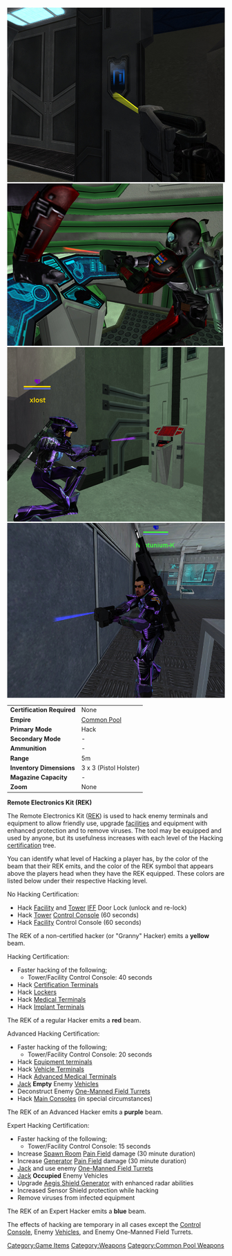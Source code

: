 ![](images/GrannyHacker.jpg "fig:GrannyHacker.jpg")
![](images/PSScreenShot0329.jpg "fig:PSScreenShot0329.jpg")
![](images/AdvancedHacker.jpg "fig:AdvancedHacker.jpg")
![](images/ExpertHacker.jpg "fig:ExpertHacker.jpg")

|                            |                               |
| -------------------------- | ----------------------------- |
| **Certification Required** | None                          |
| **Empire**                 | [Common Pool](Common_Pool.md) |
| **Primary Mode**           | Hack                          |
| **Secondary Mode**         | \-                            |
| **Ammunition**             | \-                            |
| **Range**                  | 5m                            |
| **Inventory Dimensions**   | 3 x 3 (Pistol Holster)        |
| **Magazine Capacity**      | \-                            |
| **Zoom**                   | None                          |

**Remote Electronics Kit (REK)**

The Remote Electronics Kit ([REK](Remote_Electronics_Kit.md)) is used to hack enemy
terminals and equipment to allow friendly use, upgrade
[facilities](Facility.md) and equipment with enhanced protection
and to remove viruses. The tool may be equipped and used by anyone, but
its usefulness increases with each level of the Hacking
[certification](Certification.md) tree.

You can identify what level of Hacking a player has, by the color of the
beam that their REK emits, and the color of the REK symbol that appears
above the players head when they have the REK equipped. These colors are
listed below under their respective Hacking level.

No Hacking Certification:

- Hack [Facility](Facilities.md) and [Tower](Towers.md)
  [IFF](IFF.md) Door Lock (unlock and re-lock)
- Hack [Tower](Towers.md) [Control
  Console](Control_Console.md) (60 seconds)
- Hack [Facility](Facilities.md) Control Console (60 seconds)

The REK of a non-certified hacker (or "Granny" Hacker) emits a
**yellow** beam.

Hacking Certification:

- Faster hacking of the following;
  - Tower/Facility Control Console: 40 seconds
- Hack [Certification Terminals](Certification_Terminal.md)
- Hack [Lockers](Lockers.md)
- Hack [Medical Terminals](Medical_Terminal.md)
- Hack [Implant Terminals](Implant_Terminal.md)

The REK of a regular Hacker emits a **red** beam.

Advanced Hacking Certification:

- Faster hacking of the following;
  - Tower/Facility Control Console: 20 seconds
- Hack [Equipment terminals](Equipment_Terminal.md)
- Hack [Vehicle Terminals](Vehicle_Terminal.md)
- Hack [Advanced Medical
  Terminals](Advanced_Medical_Terminal.md)
- [Jack](Jack.md) **Empty** Enemy
  [Vehicles](Vehicle.md)
- Deconstruct Enemy [One-Manned Field
  Turrets](One-Manned_Field_Turret.md)
- Hack [Main Consoles](Main_Terminal.md) (in special
  circumstances)

The REK of an Advanced Hacker emits a **purple** beam.

Expert Hacking Certification:

- Faster hacking of the following;
  - Tower/Facility Control Console: 15 seconds
- Increase [Spawn Room](Spawn_Room.md) [Pain
  Field](Pain_Field.md) damage (30 minute duration)
- Increase [Generator](Generator.md) [Pain
  Field](Pain_Field.md) damage (30 minute duration)
- [Jack](Jack.md) and use enemy [One-Manned Field
  Turrets](One-Manned_Field_Turret.md)
- [Jack](Jack.md) **Occupied** Enemy Vehicles
- Upgrade [Aegis Shield Generator](Aegis_Shield_Generator.md)
  with enhanced radar abilities
- Increased Sensor Shield protection while hacking
- Remove viruses from infected equipment

The REK of an Expert Hacker emits a **blue** beam.

The effects of hacking are temporary in all cases except the [Control
Console](Control_Console.md), Enemy
[Vehicles](Vehicle.md), and Enemy One-Manned Field Turrets.

[Category:Game Items](Category:Game_Items.md)
[Category:Weapons](Category:Weapons.md) [Category:Common Pool
Weapons](Category:Common_Pool_Weapons.md)
